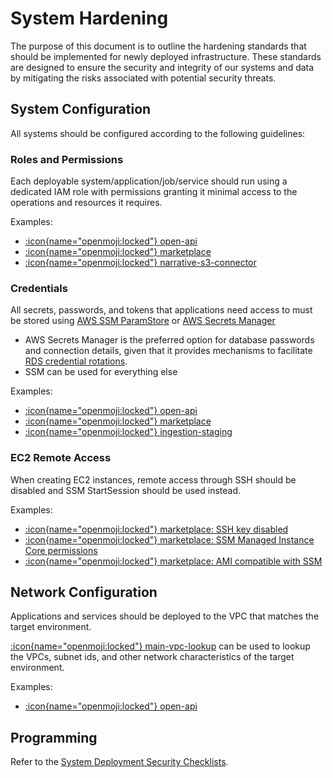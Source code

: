 # System Hardening

The purpose of this document is to outline the hardening standards that should be implemented for newly deployed infrastructure. These standards are designed to ensure the security and integrity of our systems and data by mitigating the risks associated with potential security threats.

## System Configuration
All systems should be configured according to the following guidelines:

### Roles and Permissions

Each deployable system/application/job/service should run using a dedicated IAM role with permissions granting it minimal access to the operations and resources it requires.

Examples:
- [:icon{name="openmoji:locked"} open-api](https://github.com/narrative-io/open-api/tree/main/infra/modules/iam)
- [:icon{name="openmoji:locked"} marketplace](https://github.com/narrative-io/marketplace/blob/main/marketplace-terraform/modules/marketplace-webapp/iam.tf)
- [:icon{name="openmoji:locked"} narrative-s3-connector](https://github.com/narrative-io/narrative-s3-connector/tree/main/infra/modules/iam)

### Credentials

All secrets, passwords, and tokens that applications need access to must be stored using [AWS SSM ParamStore](https://us-east-1.console.aws.amazon.com/systems-manager/parameters/) or [AWS Secrets Manager](https://us-east-1.console.aws.amazon.com/secretsmanager/listsecrets)

- AWS Secrets Manager is the preferred option for database passwords and connection details, given that it provides mechanisms to facilitate [RDS credential rotations](https://docs.aws.amazon.com/secretsmanager/latest/userguide/rotate-secrets_turn-on-for-db.html).
- SSM can be used for everything else

Examples:
- [:icon{name="openmoji:locked"} open-api](https://github.com/narrative-io/open-api/blob/cc33aa640e4e2857f6635295692b33c242e8a06d/config/src/main/scala/io/narrative/api/config/config.scala#L20)
- [:icon{name="openmoji:locked"} marketplace](https://github.com/narrative-io/marketplace/blob/d5ef8917f012625e3e720c2a647e79ba2215d1d7/marketplace-backend/marketplace-api/src/main/scala/io/narrative/marketplace/api/Config.scala#L147)
- [:icon{name="openmoji:locked"} ingestion-staging](https://github.com/narrative-io/narrative-analytics-warehouse/blob/de5442cd5c0924594674cef4b47011ecaf71f26a/ingestion-staging-lambda/src/main/scala/io/narrative/datashops/ingestion/IngestionStagingLambda.scala#L115)
  

### EC2 Remote Access

When creating EC2 instances, remote access through SSH should be disabled and SSM StartSession should be used instead.

Examples:
- [:icon{name="openmoji:locked"} marketplace: SSH key disabled](https://github.com/narrative-io/marketplace/blob/82ef586a76c292544c12a62354ca8aa5e2a21ef3/marketplace-terraform/modules/marketplace-webapp/asg.tf#L11)
- [:icon{name="openmoji:locked"} marketplace: SSM Managed Instance Core permissions](https://github.com/narrative-io/marketplace/blob/82ef586a76c292544c12a62354ca8aa5e2a21ef3/marketplace-terraform/modules/marketplace-webapp/iam.tf#L124)
- [:icon{name="openmoji:locked"} marketplace: AMI compatible with SSM](https://github.com/narrative-io/marketplace/blob/82ef586a76c292544c12a62354ca8aa5e2a21ef3/marketplace-terraform/modules/marketplace-webapp/asg.tf#L19)


## Network Configuration

Applications and services should be deployed to the VPC that matches the target environment.

[:icon{name="openmoji:locked"} main-vpc-lookup](https://github.com/narrative-io/narrative-network-infra/tree/main/main-vpc-lookup) can be used to lookup the VPCs, subnet ids, and other network characteristics of the target environment.

Examples:
- [:icon{name="openmoji:locked"} open-api](https://github.com/narrative-io/open-api/blob/cd4537022a6ca61e0200399f4d31e9808676b40f/infra/prod/main.tf#L99)

## Programming

Refer to the [System Deployment Security Checklists](/checklists/system-deployment#security).